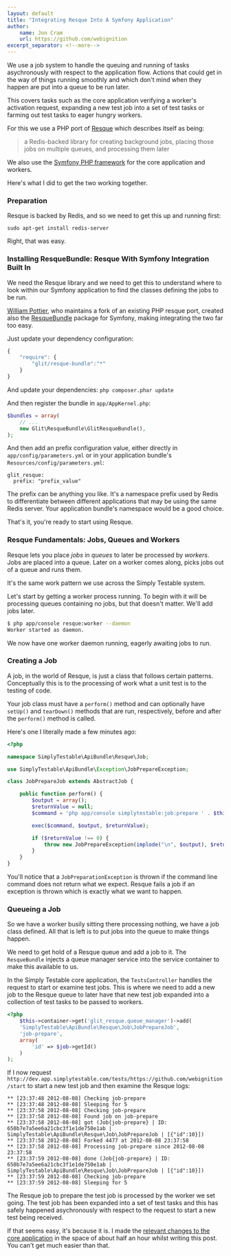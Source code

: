 ```yaml
---
layout: default
title: "Integrating Resque Into A Symfony Application"
author:
    name: Jon Cram
    url: https://github.com/webignition
excerpt_separator: <!--more-->
---
```


We use a job system to handle the queuing and running of tasks
asychronously with respect to the application flow. Actions that could
get in the way of things running smoothly and which don't mind when they
happen are put into a queue to be run later.

This covers tasks such as the core application verifying a worker's activation
request, expanding a new test job into a set of test tasks or farming out
test tasks to eager hungry workers.

<!--more-->

For this we use a PHP port of [Resque](https://github.com/defunkt/resque/) which describes itself as being:
    
> a Redis-backed library for creating background jobs, placing those jobs on
> multiple queues, and processing them later

We also use the [Symfony PHP framework](https://symfony.com/) for the core application and workers.

Here's what I did to get the two working together.

    
### Preparation
    
Resque is backed by Redis, and so we need to get this up and running first:

`sudo apt-get install redis-server`

Right, that was easy.
    
### Installing ResqueBundle: Resque With Symfony Integration Built In
    
We need the Resque library and we need to get this to understand where
to look within our Symfony application to find the classes defining the
jobs to be run.

[William Pottier](https://github.com/wpottier), who maintains a fork of an existing PHP resque port, created also the
[ResqueBundle](https://github.com/glit/ResqueBundle) package for Symfony, making integrating the two far too easy.
    
Just update your dependency configuration:

```JavaScript
{
    "require": {
        "glit/resque-bundle":"*"
    }
}
```
    
And update your dependencies: `php composer.phar update`
    
And then register the bundle in `app/AppKernel.php`:
    
```php      
$bundles = array(
    // ...
    new Glit\ResqueBundle\GlitResqueBundle(),
);
```
    
And then add an prefix configuration value, either directly in
`app/config/parameters.yml` or in your application bundle's
`Resources/config/parameters.yml`:
    
```  
glit_resque:
  prefix: "prefix_value"
```

The prefix can be anything you like. It's a namespace prefix used by Redis
to differentiate between different applications that may be using the same
Redis server. Your application bundle's namespace would be a good choice.

That's it, you're ready to start using Resque.
    
### Resque Fundamentals: Jobs, Queues and Workers    
    
Resque lets you place *jobs* in *queues* to later be processed
by *workers*. Jobs are placed into a queue. Later on a worker comes
along, picks jobs out of a queue and runs them.

It's the same work pattern we use across the Simply Testable system.

Let's start by getting a worker process running. To begin with it will be
processing queues containing no jobs, but that doesn't matter. We'll add
jobs later.

```bash
$ php app/console resque:worker --daemon
Worker started as daemon.
```

We now have one worker daemon running, eagerly awaiting jobs to run.
    
### Creating a Job
    
A job, in the world of Resque, is just a class that follows certain patterns.
Conceptually this is to the processing of work what a unit test is to the
testing of code.

Your job class must have a `perform()` method and can optionally
have `setUp()` and `tearDown()` methods that are run,
respectively, before and after the `perform()` method is called.

Here's one I literally made a few minutes ago:

```php
<?php

namespace SimplyTestable\ApiBundle\Resque\Job;

use SimplyTestable\ApiBundle\Exception\JobPrepareException;

class JobPrepareJob extends AbstractJob {

    public function perform() {
        $output = array();
        $returnValue = null;
        $command = 'php app/console simplytestable:job:prepare ' . $this->args['id'];

        exec($command, $output, $returnValue);

        if ($returnValue !== 0) {
            throw new JobPrepareException(implode("\n", $output), $returnValue);
        }
    }
}
```

You'll notice that a `JobPreparationException` is thrown if the
command line command does not return what we expect. Resque fails a job
if an exception is thrown which is exactly what we want to happen.
    
### Queueing a Job    
    
So we have a worker busily sitting there processing nothing, we have a job
class defined. All that is left is to put jobs into the queue to make
things happen.

We need to get hold of a Resque queue and add a job to it. The `ResqueBundle`
injects a queue manager service into the service container to make this
available to us.

In the Simply Testable core application, the `TestsController`
handles the request to start or examine test jobs. This is where we need to
add a new job to the Resque queue to later have that new test job
expanded into a collection of test tasks to be passed to workers.

```php
<?php
    $this->container->get('glit_resque.queue_manager')->add(
    'SimplyTestable\ApiBundle\Resque\Job\JobPrepareJob',
    'job-prepare',
    array(
        'id' => $job->getId()
    )
);
```
    
If I now request `http://dev.app.simplytestable.com/tests/https://github.com/webignition/start`
to start a new test job and then examine the Resque logs:

```
** [23:37:48 2012-08-08] Checking job-prepare
** [23:37:48 2012-08-08] Sleeping for 5
** [23:37:58 2012-08-08] Checking job-prepare
** [23:37:58 2012-08-08] Found job on job-prepare
** [23:37:58 2012-08-08] got (Job{job-prepare} | ID: 650b7e7a5ee6a21cbc3f1e1de750e1ab | SimplyTestable\ApiBundle\Resque\Job\JobPrepareJob | [{"id":10}])
** [23:37:58 2012-08-08] Forked 4477 at 2012-08-08 23:37:58
** [23:37:58 2012-08-08] Processing job-prepare since 2012-08-08 23:37:58
** [23:37:59 2012-08-08] done (Job{job-prepare} | ID: 650b7e7a5ee6a21cbc3f1e1de750e1ab | SimplyTestable\ApiBundle\Resque\Job\JobPrepareJob | [{"id":10}])
** [23:37:59 2012-08-08] Checking job-prepare
** [23:37:59 2012-08-08] Sleeping for 5
```
    
The Resque job to prepare the test job is processed by the worker we set
going. The test job has been expanded into a set of test tasks and this
has safely happened asychronously with respect to the request to start
a new test being received.

If that seems easy, it's because it is. I made the 
[relevant changes to the core application](https://github.com/webignition/app.simplytestable.com/compare/18ee0e8c4242...e16c582278ca)
in the space of about half an hour whilst writing this post. You can't get much easier than that.
